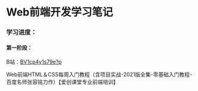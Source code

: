 # **Web前端开发学习笔记**

### 学习进度：

#### 第一阶段：

B站：[BV1cp4y1s79e?p](https://www.bilibili.com/video/BV1cp4y1s79e?p)

Web前端HTML＆CSS每周入门教程（含项目实战-2021版全集-零基础入门教程-百度名师张容铭力作）【爱创课堂专业前端培训】
